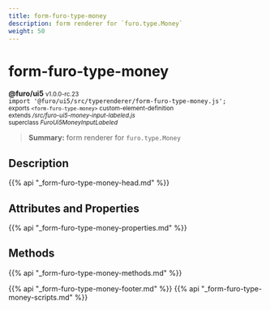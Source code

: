```yaml
---
title: form-furo-type-money
description: form renderer for `furo.type.Money`
weight: 50
---
```


# form-furo-type-money
**@furo/ui5** <small>v1.0.0-rc.23</small>
<br>`import '@furo/ui5/src/typerenderer/form-furo-type-money.js';`<small>
<br>exports `<form-furo-type-money>` custom-element-definition
<br>extends */src/furo-ui5-money-input-labeled.js*
<br>superclass *FuroUi5MoneyInputLabeled*</small>

> **Summary:** form renderer for `furo.type.Money`

## Description



{{% api "_form-furo-type-money-head.md" %}}

## Attributes and Properties
{{% api "_form-furo-type-money-properties.md" %}}



## Methods
{{% api "_form-furo-type-money-methods.md" %}}





{{% api "_form-furo-type-money-footer.md" %}}
{{% api "_form-furo-type-money-scripts.md" %}}
